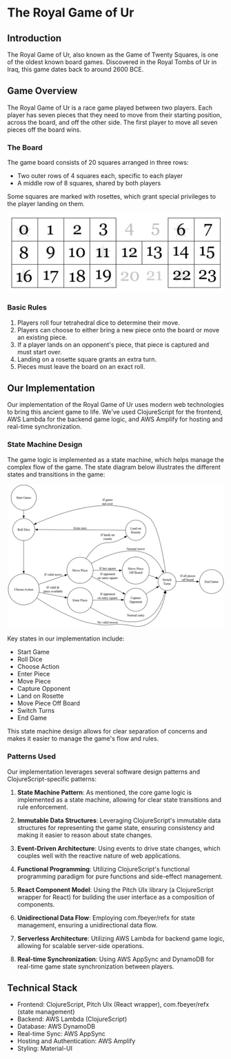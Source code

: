 # The Royal Game of Ur

## Introduction

The Royal Game of Ur, also known as the Game of Twenty Squares, is one of the oldest known board games. Discovered in the Royal Tombs of Ur in Iraq, this game dates back to around 2600 BCE.

## Game Overview

The Royal Game of Ur is a race game played between two players. Each player has seven pieces that they need to move from their starting position, across the board, and off the other side. The first player to move all seven pieces off the board wins.

### The Board

The game board consists of 20 squares arranged in three rows:
- Two outer rows of 4 squares each, specific to each player
- A middle row of 8 squares, shared by both players

Some squares are marked with rosettes, which grant special privileges to the player landing on them.

![Royal Game of Ur Board](./board.png)

### Basic Rules

1. Players roll four tetrahedral dice to determine their move.
2. Players can choose to either bring a new piece onto the board or move an existing piece.
3. If a player lands on an opponent's piece, that piece is captured and must start over.
4. Landing on a rosette square grants an extra turn.
5. Pieces must leave the board on an exact roll.

## Our Implementation

Our implementation of the Royal Game of Ur uses modern web technologies to bring this ancient game to life. We've used ClojureScript for the frontend, AWS Lambda for the backend game logic, and AWS Amplify for hosting and real-time synchronization.

### State Machine Design

The game logic is implemented as a state machine, which helps manage the complex flow of the game. The state diagram below illustrates the different states and transitions in the game:

![Royal Game of Ur State Diagram](./rgou-fsm.png)

Key states in our implementation include:
- Start Game
- Roll Dice
- Choose Action
- Enter Piece
- Move Piece
- Capture Opponent
- Land on Rosette
- Move Piece Off Board
- Switch Turns
- End Game

This state machine design allows for clear separation of concerns and makes it easier to manage the game's flow and rules.

### Patterns Used

Our implementation leverages several software design patterns and ClojureScript-specific patterns:

1. **State Machine Pattern**: As mentioned, the core game logic is implemented as a state machine, allowing for clear state transitions and rule enforcement.

2. **Immutable Data Structures**: Leveraging ClojureScript's immutable data structures for representing the game state, ensuring consistency and making it easier to reason about state changes.

3. **Event-Driven Architecture**: Using events to drive state changes, which couples well with the reactive nature of web applications.

4. **Functional Programming**: Utilizing ClojureScript's functional programming paradigm for pure functions and side-effect management.

5. **React Component Model**: Using the Pitch UIx library (a ClojureScript wrapper for React) for building the user interface as a composition of components.

6. **Unidirectional Data Flow**: Employing com.fbeyer/refx for state management, ensuring a unidirectional data flow.

7. **Serverless Architecture**: Utilizing AWS Lambda for backend game logic, allowing for scalable server-side operations.

8. **Real-time Synchronization**: Using AWS AppSync and DynamoDB for real-time game state synchronization between players.

## Technical Stack

- Frontend: ClojureScript, Pitch UIx (React wrapper), com.fbeyer/refx (state management)
- Backend: AWS Lambda (ClojureScript)
- Database: AWS DynamoDB
- Real-time Sync: AWS AppSync
- Hosting and Authentication: AWS Amplify
- Styling: Material-UI
